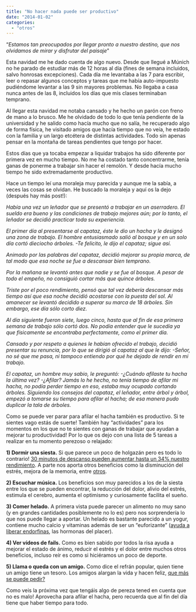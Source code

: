 ```yaml
---
title: "No hacer nada puede ser productivo"
date: "2014-01-02"
categories: 
  - "otros"
---
```


“_Estamos tan preocupados por llegar pronto a nuestro destino, que nos olvidamos de mirar y disfrutar del paisaje_"

Esta navidad me he dado cuenta de algo nuevo. Desde que llegué a Múnich no he parado de estudiar más de 12 horas al día (fines de semana incluidos, salvo honrosas excepciones). Cada día me levantaba a las 7 para escribir, leer o repasar algunos conceptos y tareas que me había auto-impuesto pudiéndome levantar a las 9 sin mayores problemas. No llegaba a casa nunca antes de las 8, incluidos los días que mis clases terminaban temprano.

Al llegar esta navidad me notaba cansado y he hecho un parón con freno de mano a lo brusco. Me he olvidado de todo lo que tenía pendiente de la universidad y he salido como hacía mucho que no salía, he recuperado algo de forma física, he visitado amigos que hacía tiempo que no veía, he estado con la familia y un largo etcétera de distintas actividades. Todo sin apenas pensar en la montaña de tareas pendientes que tengo por hacer.

Estos días que ya tocaba empezar a liquidar trabajos ha sido diferente por primera vez en mucho tiempo. No me ha costado tanto concentrarme, tenía ganas de ponerme a trabajar sin hacer el remolón. Y desde hacía mucho tiempo he sido extremadamente productivo.

Hace un tiempo leí una moraleja muy parecida y aunque me la sabía, a veces las cosas se olvidan. He buscado la moraleja y aquí os la dejo (después hay más post!):

_Había una vez un leñador que se presentó a trabajar en un aserradero. El sueldo era bueno y las condiciones de trabajo mejores aún; por lo tanto, el leñador se decidió practicar toda su experiencia._

_El primer día al presentarse al capataz, éste le dio un hacha y le designó una zona de trabajo. El hombre entusiasmado salió al bosque y en un solo día cortó dieciocho árboles._ _\-Te felicito, le dijo el capataz; sigue así._

_Animado por las palabras del capataz, decidió mejorar su propia marca, de tal modo que esa noche se fue a descansar bien temprano._

_Por la mañana se levantó antes que nadie y se fue al bosque. A pesar de todo el empeño, no consiguió cortar más que quince árboles._

_Triste por el poco rendimiento, pensó que tal vez debería descansar más tiempo así que esa noche decidió acostarse con la puesta del sol. Al amanecer se levantó decidido a superar su marca de 18 árboles. Sin embargo, ese día sólo corto diez._

_Al día siguiente fueron siete, luego cinco, hasta que al fin de esa primera semana de trabajo sólo cortó dos. No podía entender que le sucedía ya que físicamente se encontraba perfectamente, como el primer día._

_Cansado y por respeto a quienes le habían ofrecido el trabajo, decidió presentar su renuncia, por lo que se dirigió al capataz al que le dijo:_ _\-Señor, no sé que me pasa, ni tampoco entiendo por qué he dejado de rendir en mi trabajo._

_El capataz, un hombre muy sabio, le preguntó:_ _\-¿Cuándo afilaste tu hacha la última vez?_ _\-¿Afilar? Jamás lo he hecho, no tenía tiempo de afilar mi hacha, no podía perder tiempo en eso, estaba muy ocupado cortando árboles._ _Siguiendo los consejos del capataz, el leñador, entre árbol y árbol, empezó a tomarse su tiempo para afilar el hacha; de esa manera pudo duplicar la tala de árboles._

Como se puede ver parar para afilar el hacha también es productivo. Si te sientes vago estás de suerte! También hay “actividades” para los momentos en los que no te sientes con ganas de trabajar que ayudan a mejorar tu productividad! Por lo que os dejo con una lista de 5 tareas a realizar en tu momento perezoso o relajado:

**1) Dormir una siesta.** Si que parece un poco de holgazán pero es todo lo contrario! [30 minutos de descanso pueden aumentar hasta un 34% nuestro rendimiento](http://www.abc.es/20110718/sociedad/abci-beneficios-siesta-201107181536.html). A parte nos aporta otros beneficios como la disminución del estrés, mejora de la memoria, entre [otros](http://www.nestle.es/nutricion/asp/arview.asp?doc_id=169&section_order=003_002).

**2) Escuchar música.** Los beneficios son muy parecidos a los de la siesta entre los que se pueden encontrar, la reducción del dolor, alivio del estrés, estimula el cerebro, aumenta el optimismo y curiosamente facilita el sueño.

**3) Comer helado.** A primera vista puede parecer un alimento no muy sano (y en grandes cantidades posiblemente no lo es) pero nos sorprendería lo que nos puede llegar a aportar. Un helado es bastante parecido a un yogur, contiene mucho calcio y vitaminas además de ser un “euforizante” ([ayuda a liberar endorfinas](http://www.webconsultas.com/dieta-y-nutricion/dieta-equilibrada/las-ventajas-de-comer-helado-7609), las hormonas del placer).

**4) Ver vídeos de fails.** Como es bien sabido por todos la risa ayuda a mejorar el estado de ánimo, reducir el estrés y el dolor entre muchos otros beneficios, incluso reír es como si hiciéramos un poco de deporte.

**5) Llama o queda con un amigo.** Como dice el refrán popular, quien tiene un amigo tiene un tesoro. Los amigos alargan la vida y hacen feliz, [que más se puede pedir?](http://www.mujerhoy.com/psico-sexo/sentimientos/cuatro-beneficios-amistad-sobre-749170102013.html)

Como veis la próxima vez que tengáis algo de pereza tened en cuenta que no es malo! Aprovecha para afilar el hacha, pero recuerda que al fin del día tiene que haber tiempo para todo.
